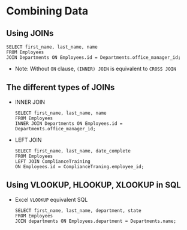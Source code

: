 # Combining Data

## Using JOINs

```
SELECT first_name, last_name, name
FROM Employees
JOIN Departments ON Employees.id = Departments.office_manager_id;
```

- Note: Without `ON` clause, `(INNER) JOIN` is equivalent to `CROSS JOIN`

## The different types of JOINs

- INNER JOIN

  ```
  SELECT first_name, last_name, name
  FROM Employees
  INNER JOIN Departments ON Employees.id = Departments.office_manager_id;
  ```

- LEFT JOIN

  ```
  SELECT first_name, last_name, date_complete
  FROM Employees
  LEFT JOIN ComplianceTraining
  ON Employees.id = ComplianceTraning.employee_id;
  ```

## Using VLOOKUP, HLOOKUP, XLOOKUP in SQL

- Excel `VLOOKUP` equivalent SQL

  ```
  SELECT first_name, last_name, department, state
  FROM Employees
  JOIN departments ON Employees.department = Departments.name;
  ```
